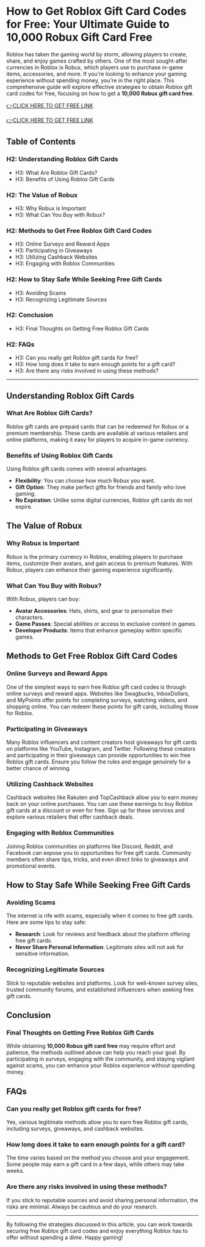 # How to Get Roblox Gift Card Codes for Free: Your Ultimate Guide to 10,000 Robux Gift Card Free

Roblox has taken the gaming world by storm, allowing players to create, share, and enjoy games crafted by others. One of the most sought-after currencies in Roblox is Robux, which players use to purchase in-game items, accessories, and more. If you're looking to enhance your gaming experience without spending money, you're in the right place. This comprehensive guide will explore effective strategies to obtain Roblox gift card codes for free, focusing on how to get a **10,000 Robux gift card free**.


[👉CLICK HERE TO GET FREE LINK](https://todaylink.site/freegiftcard/)


[👉CLICK HERE TO GET FREE LINK](https://todaylink.site/freegiftcard/)



## Table of Contents

### H2: Understanding Roblox Gift Cards
- H3: What Are Roblox Gift Cards?
- H3: Benefits of Using Roblox Gift Cards

### H2: The Value of Robux
- H3: Why Robux is Important
- H3: What Can You Buy with Robux?

### H2: Methods to Get Free Roblox Gift Card Codes
- H3: Online Surveys and Reward Apps
- H3: Participating in Giveaways
- H3: Utilizing Cashback Websites
- H3: Engaging with Roblox Communities

### H2: How to Stay Safe While Seeking Free Gift Cards
- H3: Avoiding Scams
- H3: Recognizing Legitimate Sources

### H2: Conclusion
- H3: Final Thoughts on Getting Free Roblox Gift Cards

### H2: FAQs
- H3: Can you really get Roblox gift cards for free?
- H3: How long does it take to earn enough points for a gift card?
- H3: Are there any risks involved in using these methods?

---

## Understanding Roblox Gift Cards

### What Are Roblox Gift Cards?

Roblox gift cards are prepaid cards that can be redeemed for Robux or a premium membership. These cards are available at various retailers and online platforms, making it easy for players to acquire in-game currency.

### Benefits of Using Roblox Gift Cards

Using Roblox gift cards comes with several advantages:

- **Flexibility**: You can choose how much Robux you want.
- **Gift Option**: They make perfect gifts for friends and family who love gaming.
- **No Expiration**: Unlike some digital currencies, Roblox gift cards do not expire.

## The Value of Robux

### Why Robux is Important

Robux is the primary currency in Roblox, enabling players to purchase items, customize their avatars, and gain access to premium features. With Robux, players can enhance their gaming experience significantly.

### What Can You Buy with Robux?

With Robux, players can buy:

- **Avatar Accessories**: Hats, shirts, and gear to personalize their characters.
- **Game Passes**: Special abilities or access to exclusive content in games.
- **Developer Products**: Items that enhance gameplay within specific games.

## Methods to Get Free Roblox Gift Card Codes

### Online Surveys and Reward Apps

One of the simplest ways to earn free Roblox gift card codes is through online surveys and reward apps. Websites like Swagbucks, InboxDollars, and MyPoints offer points for completing surveys, watching videos, and shopping online. You can redeem these points for gift cards, including those for Roblox.

### Participating in Giveaways

Many Roblox influencers and content creators host giveaways for gift cards on platforms like YouTube, Instagram, and Twitter. Following these creators and participating in their giveaways can provide opportunities to win free Roblox gift cards. Ensure you follow the rules and engage genuinely for a better chance of winning.

### Utilizing Cashback Websites

Cashback websites like Rakuten and TopCashback allow you to earn money back on your online purchases. You can use these earnings to buy Roblox gift cards at a discount or even for free. Sign up for these services and explore various retailers that offer cashback deals.

### Engaging with Roblox Communities

Joining Roblox communities on platforms like Discord, Reddit, and Facebook can expose you to opportunities for free gift cards. Community members often share tips, tricks, and even direct links to giveaways and promotional events.

## How to Stay Safe While Seeking Free Gift Cards

### Avoiding Scams

The internet is rife with scams, especially when it comes to free gift cards. Here are some tips to stay safe:

- **Research**: Look for reviews and feedback about the platform offering free gift cards.
- **Never Share Personal Information**: Legitimate sites will not ask for sensitive information.

### Recognizing Legitimate Sources

Stick to reputable websites and platforms. Look for well-known survey sites, trusted community forums, and established influencers when seeking free gift cards. 

## Conclusion

### Final Thoughts on Getting Free Roblox Gift Cards

While obtaining **10,000 Robux gift card free** may require effort and patience, the methods outlined above can help you reach your goal. By participating in surveys, engaging with the community, and staying vigilant against scams, you can enhance your Roblox experience without spending money.

## FAQs

### Can you really get Roblox gift cards for free?

Yes, various legitimate methods allow you to earn free Roblox gift cards, including surveys, giveaways, and cashback websites.

### How long does it take to earn enough points for a gift card?

The time varies based on the method you choose and your engagement. Some people may earn a gift card in a few days, while others may take weeks.

### Are there any risks involved in using these methods?

If you stick to reputable sources and avoid sharing personal information, the risks are minimal. Always be cautious and do your research.

---

By following the strategies discussed in this article, you can work towards securing free Roblox gift card codes and enjoy everything Roblox has to offer without spending a dime. Happy gaming!
